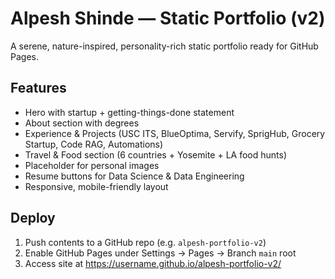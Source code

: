 # Alpesh Shinde — Static Portfolio (v2)
A serene, nature-inspired, personality-rich static portfolio ready for GitHub Pages.

## Features
- Hero with startup + getting-things-done statement
- About section with degrees
- Experience & Projects (USC ITS, BlueOptima, Servify, SprigHub, Grocery Startup, Code RAG, Automations)
- Travel & Food section (6 countries + Yosemite + LA food hunts)
- Placeholder for personal images
- Resume buttons for Data Science & Data Engineering
- Responsive, mobile-friendly layout

## Deploy
1. Push contents to a GitHub repo (e.g. `alpesh-portfolio-v2`)
2. Enable GitHub Pages under Settings → Pages → Branch `main` root
3. Access site at https://username.github.io/alpesh-portfolio-v2/

